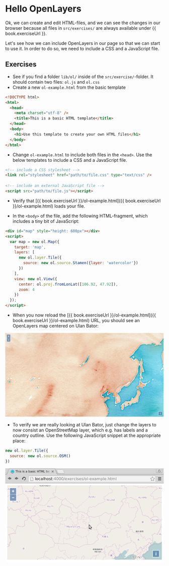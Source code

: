 # Hello OpenLayers

Ok, we can create and edit HTML-files, and we can see the changes in our browser because all files in `src/exercises/` are always available under {{ book.exerciseUrl }}.

Let's see how we can include OpenLayers in our page so that we can start to use it. In order to do so, we need to include a CSS and a JavaScript file.

## Exercises

* See if you find a folder `lib/ol/` inside of the `src/exercise/`-folder. It should contain two files: `ol.js` and `ol.css`
* Create a new `ol-example.html` from the basic template

```html
<!DOCTYPE html>
<html>
  <head>
    <meta charset="utf-8" />
    <title>This is a basic HTML template</title>
  </head>
  <body>
    <h1>Use this template to create your own HTML files</h1>
  </body>
</html>
```

* Change `ol-example.html` to include both files in the `<head>`. Use the below templates to include a CSS and a JavaScript file.

```html
<!-- include a CSS stylesheet -->
<link rel="stylesheet" href="path/to/file.css" type="text/css" />

<!-- include an external JavaScript file -->
<script src="path/to/file.js"></script>
```

* Verify that [{{ book.exerciseUrl }}/ol-example.html]({{ book.exerciseUrl }}/ol-example.html) loads your file.

* In the `<body>` of the file, add the following HTML-fragment, which includes a tiny bit of JavaScript:

```html
<div id="map" style="height: 600px"></div>
<script>
  var map = new ol.Map({
    target: 'map',
    layers: [
      new ol.layer.Tile({
        source: new ol.source.Stamen({layer: 'watercolor'})
      })
    ],
    view: new ol.View({
      center: ol.proj.fromLonLat([106.92, 47.92]),
      zoom: 4
    })
  });
</script>
```

* When you now reload the [{{ book.exerciseUrl }}/ol-example.html]({{ book.exerciseUrl }}/ol-example.html) URL, you should see an OpenLayers map centered on Ulan Bator:

![A very basic OpenLayers map](hello-ol.png)

* To verify we are really looking at Ulan Bator, just change the layers to now consist an OpenStreetMap layer, which e.g. has labels and a country outline. Use the following JavaScript snippet at the appropriate place:

```js
new ol.layer.Tile({
  source: new ol.source.OSM()
})
```

![Say "hi" to the OSM layer](hello-osm.png)
